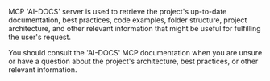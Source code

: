 MCP 'AI-DOCS' server is used to retrieve the project's up-to-date documentation, best practices, 
code examples, folder structure, project architecture, 
and other relevant information that might be useful for fulfilling the user's request.

You should consult the 'AI-DOCS' MCP documentation when you are unsure or have a question about the project's architecture, best practices, or other relevant information.